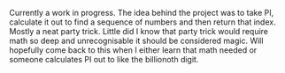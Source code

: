 Currently a work in progress. The idea behind the project was to take PI, calculate it out to find a sequence of numbers and then return that index. Mostly a neat party trick. Little did I know that party trick would require math so deep and unrecognisable it should be considered magic. Will hopefully come back to this when I either learn that math needed or someone calculates PI out to like the billionoth digit.
